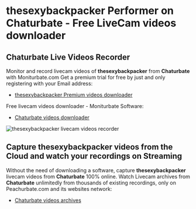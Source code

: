 # thesexybackpacker Performer on Chaturbate - Free LiveCam videos downloader

## Chaturbate Live Videos Recorder

Monitor and record livecam videos of **thesexybackpacker** from **Chaturbate** with Moniturbate.com
Get a premium trial for free by just and only registering with your Email address:
* [thesexybackpacker Premium videos downloader](https://moniturbate.com/request-demo-licence-key.html)

Free livecam videos downloader - Moniturbate Software:
* [Chaturbate videos downloader](https://moniturbate.com/moniturbate-download-software.html)

![thesexybackpacker livecam videos recorder](https://peachurnet.com/templates/moniturbate-software.png)


## Capture thesexybackpacker videos from the Cloud and watch your recordings on Streaming

Without the need of downloading a software, capture **thesexybackpacker** livecam videos from **Chaturbate** 100% online.
Watch Livecam archives from **Chaturbate** unlimitedly from thousands of existing recordings, only on Peachurbate.com and its websites network:
* [Chaturbate videos archives](https://peachurnet.com/)
